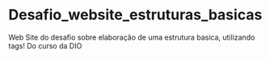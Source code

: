 # Desafio_website_estruturas_basicas
Web Site do desafio sobre elaboração de uma estrutura basica, utilizando tags! Do curso da DIO
